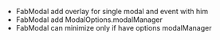 - FabModal add overlay for single modal and event with him
- FabModal add ModalOptions.modalManager
- FabModal can minimize only if have options modalManager
